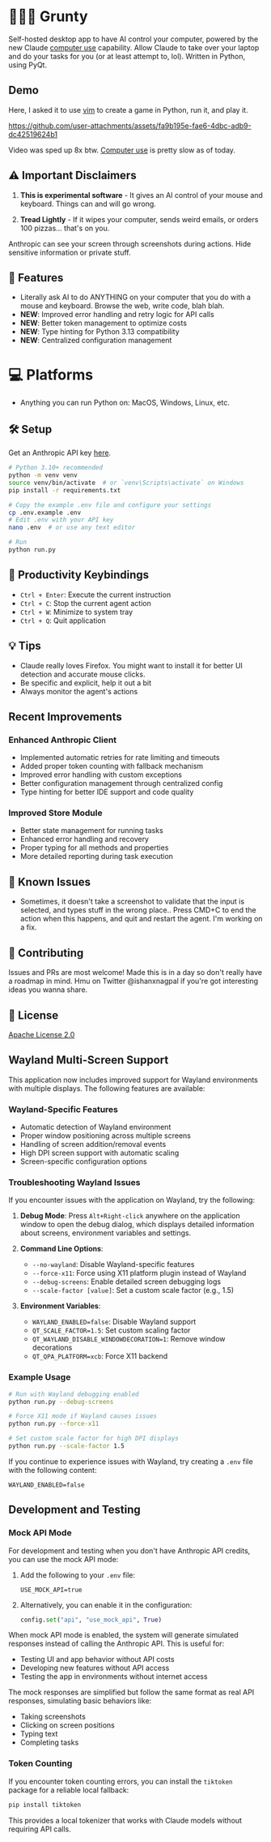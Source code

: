 # 👨🏽‍💻 Grunty

Self-hosted desktop app to have AI control your computer, powered by the new Claude [computer use](https://www.anthropic.com/news/3-5-models-and-computer-use) capability. Allow Claude to take over your laptop and do your tasks for you (or at least attempt to, lol). Written in Python, using PyQt.

## Demo
Here, I asked it to use [vim](https://vim.rtorr.com/) to create a game in Python, run it, and play it.

https://github.com/user-attachments/assets/fa9b195e-fae6-4dbc-adb9-dc42519624b1

Video was sped up 8x btw. [Computer use](https://www.anthropic.com/news/3-5-models-and-computer-use) is pretty slow as of today.

## ⚠️ Important Disclaimers

1. **This is experimental software** - It gives an AI control of your mouse and keyboard. Things can and will go wrong.

2. **Tread Lightly** - If it wipes your computer, sends weird emails, or orders 100 pizzas... that's on you. 

Anthropic can see your screen through screenshots during actions. Hide sensitive information or private stuff.

## 🎯 Features
- Literally ask AI to do ANYTHING on your computer that you do with a mouse and keyboard. Browse the web, write code, blah blah.
- **NEW**: Improved error handling and retry logic for API calls
- **NEW**: Better token management to optimize costs
- **NEW**: Type hinting for Python 3.13 compatibility
- **NEW**: Centralized configuration management

# 💻 Platforms
- Anything you can run Python on: MacOS, Windows, Linux, etc.

## 🛠️ Setup

Get an Anthropic API key [here]([https://console.anthropic.com/keys](https://console.anthropic.com/dashboard)).

```bash
# Python 3.10+ recommended
python -m venv venv
source venv/bin/activate  # or `venv\Scripts\activate` on Windows
pip install -r requirements.txt

# Copy the example .env file and configure your settings
cp .env.example .env
# Edit .env with your API key
nano .env  # or use any text editor

# Run
python run.py
```

## 🔑 Productivity Keybindings
- `Ctrl + Enter`: Execute the current instruction
- `Ctrl + C`: Stop the current agent action
- `Ctrl + W`: Minimize to system tray
- `Ctrl + Q`: Quit application

## 💡 Tips
- Claude really loves Firefox. You might want to install it for better UI detection and accurate mouse clicks.
- Be specific and explicit, help it out a bit
- Always monitor the agent's actions

## Recent Improvements

### Enhanced Anthropic Client
- Implemented automatic retries for rate limiting and timeouts
- Added proper token counting with fallback mechanism
- Improved error handling with custom exceptions
- Better configuration management through centralized config
- Type hinting for better IDE support and code quality

### Improved Store Module
- Better state management for running tasks
- Enhanced error handling and recovery
- Proper typing for all methods and properties
- More detailed reporting during task execution

## 🐛 Known Issues

- Sometimes, it doesn't take a screenshot to validate that the input is selected, and types stuff in the wrong place.. Press CMD+C to end the action when this happens, and quit and restart the agent. I'm working on a fix.

## 🤝 Contributing

Issues and PRs are most welcome! Made this is in a day so don't really have a roadmap in mind. Hmu on Twitter @ishanxnagpal if you're got interesting ideas you wanna share. 

## 📄 License

[Apache License 2.0](LICENSE)

## Wayland Multi-Screen Support

This application now includes improved support for Wayland environments with multiple displays. The following features are available:

### Wayland-Specific Features

- Automatic detection of Wayland environment
- Proper window positioning across multiple screens
- Handling of screen addition/removal events
- High DPI screen support with automatic scaling
- Screen-specific configuration options

### Troubleshooting Wayland Issues

If you encounter issues with the application on Wayland, try the following:

1. **Debug Mode**: Press `Alt+Right-click` anywhere on the application window to open the debug dialog, which displays detailed information about screens, environment variables and settings.

2. **Command Line Options**:
   - `--no-wayland`: Disable Wayland-specific features
   - `--force-x11`: Force using X11 platform plugin instead of Wayland
   - `--debug-screens`: Enable detailed screen debugging logs
   - `--scale-factor [value]`: Set a custom scale factor (e.g., 1.5)

3. **Environment Variables**:
   - `WAYLAND_ENABLED=false`: Disable Wayland support
   - `QT_SCALE_FACTOR=1.5`: Set custom scaling factor
   - `QT_WAYLAND_DISABLE_WINDOWDECORATION=1`: Remove window decorations
   - `QT_QPA_PLATFORM=xcb`: Force X11 backend

### Example Usage

```bash
# Run with Wayland debugging enabled
python run.py --debug-screens

# Force X11 mode if Wayland causes issues
python run.py --force-x11

# Set custom scale factor for high DPI displays
python run.py --scale-factor 1.5
```

If you continue to experience issues with Wayland, try creating a `.env` file with the following content:

```
WAYLAND_ENABLED=false
```

## Development and Testing

### Mock API Mode

For development and testing when you don't have Anthropic API credits, you can use the mock API mode:

1. Add the following to your `.env` file:
   ```
   USE_MOCK_API=true
   ```

2. Alternatively, you can enable it in the configuration:
   ```python
   config.set("api", "use_mock_api", True)
   ```

When mock API mode is enabled, the system will generate simulated responses instead of calling the Anthropic API. This is useful for:

- Testing UI and app behavior without API costs
- Developing new features without API access
- Testing the app in environments without internet access

The mock responses are simplified but follow the same format as real API responses, simulating basic behaviors like:
- Taking screenshots
- Clicking on screen positions
- Typing text
- Completing tasks

### Token Counting

If you encounter token counting errors, you can install the `tiktoken` package for a reliable local fallback:

```bash
pip install tiktoken
```

This provides a local tokenizer that works with Claude models without requiring API calls.